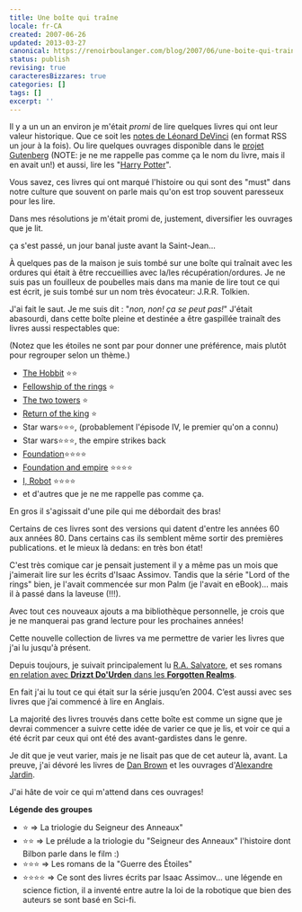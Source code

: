```yaml
---
title: Une boîte qui traîne
locale: fr-CA
created: 2007-06-26
updated: 2013-03-27
canonical: https://renoirboulanger.com/blog/2007/06/une-boite-qui-traine/
status: publish
revising: true
caracteresBizzares: true
categories: []
tags: []
excerpt: ''
---
```


Il y a un un an environ je m'était *promi* de lire quelques livres qui ont leur valeur historique. Que ce soit les <a href="http://www.interconnected.org/home/more/davinci/" target="_blank">notes de Léonard DeVinci</a> (en format RSS un jour à la fois). Ou lire quelques ouvrages disponible dans le <a href="http://www.gutenberg.org/catalog/">projet Gutenberg</a> (NOTE: je ne me rappelle pas comme ça le nom du livre, mais il en avait un!) et aussi, lire les "<a href="http://books.google.com/books?q=Harry+Potter&amp;btnG=Search+Books" target="_blank">Harry Potter</a>".

Vous savez, ces livres qui ont marqué l'histoire ou qui sont des "must" dans notre culture que souvent on parle mais qu'on est trop souvent paresseux pour les lire.

Dans mes résolutions je m'était promi de, justement, diversifier les ouvrages que je lit.

ça s'est passé, un jour banal juste avant la Saint-Jean...

À quelques pas de la maison je suis tombé sur une boîte qui traînait avec les ordures qui était à être reccueillies avec la/les récupération/ordures. Je ne suis pas un fouilleux de poubelles mais dans ma manie de lire tout ce qui est écrit, je suis tombé sur un nom très évocateur: J.R.R. Tolkien.

J'ai fait le saut. Je me suis dit : "*non, non! ça se peut pas!*" J'était abasourdi, dans cette boîte pleine et destinée a être gaspillée trainaît des livres aussi respectables que:

(Notez que les étoiles ne sont par pour donner une préférence, mais plutôt pour regrouper selon un thème.)

<ul>
	<li><a href="http://books.google.com/books?id=eJSLAAAACAAJ&amp;dq=The+hobbit" target="_blank">The Hobbit</a> ⭐⭐</li>
	<li><a href="http://books.google.com/books?id=CtdgAAAACAAJ&amp;dq=The+fellowship+of+the+ring" target="_blank">Fellowship of the rings</a> ⭐</li>
	<li><a href="http://books.google.com/books?id=2zjyAAAACAAJ&amp;dq=The+two+towers" target="_blank">The two towers</a> ⭐</li>
	<li><a href="http://books.google.com/books?id=WqNJAAAACAAJ&amp;dq=The+return+of+the+king" target="_blank">Return of the king</a> ⭐</li>
	<li>Star wars⭐⭐⭐, (probablement l'épisode IV, le premier qu'on a connu)</li>
	<li>Star wars⭐⭐⭐, the empire strikes back</li>
	<li><a href="http://books.google.com/books?id=0hIBAAAACAAJ&amp;dq=Foundation+Isaac+Asimov" target="_blank">Foundation</a>⭐⭐⭐⭐</li>
	<li><a href="http://books.google.com/books?id=oVuNAAAACAAJ&amp;dq=Foundation+Isaac+Asimov" target="_blank">Foundation and empire</a> ⭐⭐⭐⭐</li>
	<li><a href="http://books.google.com/books?id=RuQAAAAACAAJ&amp;dq=I+robot+Isaac+Asimov" target="_blank">I, Robot</a> ⭐⭐⭐⭐</li>
	<li>et d'autres que je ne me rappelle pas comme ça.</li>
</ul>

En gros il s'agissait d'une pile qui me débordait des bras!

Certains de ces livres sont des versions qui datent d'entre les années 60 aux années 80. Dans certains cas ils semblent même sortir des premières publications. et le mieux là dedans: en très bon état!

C'est très comique car je pensait justement il y a même pas un mois que j'aimerait lire sur les écrits d'Isaac Assimov. Tandis que la série "Lord of the rings" bien, je l'avait commencée sur mon Palm (je l'avait en eBook)... mais il à passé dans la laveuse (!!!).

Avec tout ces nouveaux ajouts a ma bibliothèque personnelle, je crois que je ne manquerai pas grand lecture pour les prochaines années!

Cette nouvelle collection de livres va me permettre de varier les livres que j'ai lu jusqu'à présent.

Depuis toujours, je suivait principalement lu <a href="http://rasalvatore.com/" target="_blank">R.A. Salvatore</a>, et ses romans <a href="https://en.wikipedia.org/wiki/R._A._Salvatore_bibliography#Forgotten_Realms" target="_blank">en relation avec <strong>Drizzt Do'Urden</strong> dans les <strong lang="en">Forgotten Realms</strong></a>.

<!--#TODO-inline-edit ajouts annotés-->
En fait j'ai lu tout ce qui était sur la série jusqu’en 2004. C’est aussi avec ses livres que j’ai commencé à lire en Anglais.

La majorité des livres trouvés dans cette boîte est comme un signe que je devrai commencer a suivre cette idée de varier ce que je lis, et voir ce qui a été écrit par ceux qui ont été des avant-gardistes dans le genre.

Je dit que je veut varier, mais je ne lisait pas que de cet auteur là, avant. La preuve, j'ai dévoré les livres de <a href="http://books.google.ca/books?q=Dan+Brown&amp;btnG=Search+Books" target="_blank">Dan Brown</a> et les ouvrages d'<a href="http://books.google.ca/books?q=Alexandre+Jardin&amp;btnG=Search+Books" target="_blank">Alexandre Jardin</a>.

J'ai hâte de voir ce qui m'attend dans ces ouvrages!

<strong>Légende des groupes</strong>
<ul>
	<li>⭐ =&gt; La triologie du Seigneur des Anneaux"</li>
	<li>⭐⭐ =&gt;  Le prélude a la triologie du "Seigneur des Anneaux" l'histoire dont Bilbon parle dans le film :)</li>
	<li>⭐⭐⭐ =&gt; Les romans de la "Guerre des Étoiles"</li>
	<li>⭐⭐⭐⭐ =&gt; Ce sont des livres écrits par Isaac Assimov... une légende en science fiction, il a inventé entre autre la loi de la robotique que bien des auteurs se sont basé en Sci-fi.</li>
</ul>
